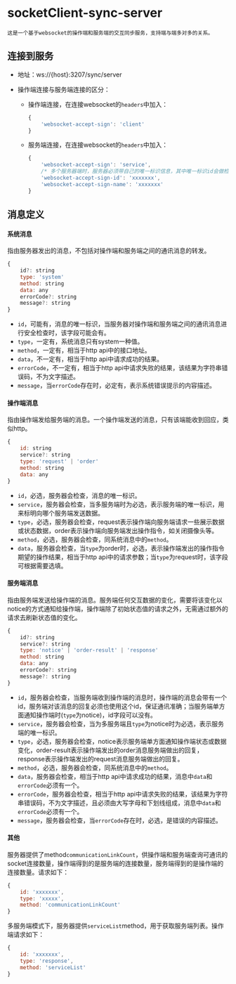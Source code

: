 # socketClient-sync-server
    这是一个基于websocket的操作端和服务端的交互同步服务，支持端与端多对多的关系。
## 连接到服务

- 地址：ws://{host}:3207/sync/server

- 操作端连接与服务端连接的区分：

  - 操作端连接，在连接websocket的`headers`中加入：

    ```js
    {
        'websocket-accept-sign': 'client'
    }
    ```

  - 服务端连接，在连接websocket的`headers`中加入：

    ```js
    {
        'websocket-accept-sign': 'service',
        /* 多个服务器端时，服务器必须带自己的唯一标识信息，其中唯一标识id会做检查 */
        'websocket-accept-sign-id': 'xxxxxxx',
        'websocket-accept-sign-name': 'xxxxxxx'
    }
    ```



## 消息定义



#### 系统消息

指由服务器发出的消息，不包括对操作端和服务端之间的通讯消息的转发。

```js
{
    id?: string
    type: 'system'
    method: string
    data: any
    errorCode?: string
    message?: string
}
```

- `id`，可能有，消息的唯一标识，当服务器对操作端和服务端之间的通讯消息进行安全检查时，该字段可能会有。
- `type`，一定有，系统消息只有system一种值。
- `method`，一定有，相当于http api中的接口地址。
- `data`，不一定有，相当于http api中请求成功的结果。
- `errorCode`，不一定有，相当于http api中请求失败的结果，该结果为字符串错误码，不为文字描述。
- `message`，当`errorCode`存在时，必定有，表示系统错误提示的内容描述。





#### 操作端消息

指由操作端发给服务端的消息。一个操作端发送的消息，只有该端能收到回应，类似http。

```js
{
    id: string
    service?: string
    type: 'request' | 'order'
    method: string
    data: any
}
```

- `id`，必选，服务器会检查，消息的唯一标识。
- `service`，服务器会检查，当多服务端时为必选，表示服务端的唯一标识，用来标明向哪个服务端发送数据。
- `type`，必选，服务器会检查，request表示操作端向服务端请求一些展示数据或状态数据，order表示操作端向服务端发出操作指令，如关闭摄像头等。
- `method`，必选，服务器会检查，同系统消息中的`method`。
- `data`，服务器会检查，当`type`为order时，必选，表示操作端发出的操作指令期望的操作结果，相当于http api中的请求参数；当`type`为request时，该字段可根据需要选填。



#### 服务端消息

指由服务端发送给操作端的消息。服务端任何交互数据的变化，需要将该变化以notice的方式通知给操作端，操作端除了初始状态值的请求之外，无需通过额外的请求去刷新状态值的变化。

```js
{
    id?: string
    service?: string
    type: 'notice' | 'order-result' | 'response'
    method: string
    data: any
    errorCode?: string
    message?: string
}
```

- `id`，服务器会检查，当服务端收到操作端的消息时，操作端的消息会带有一个id，服务端对该消息的回复必须也使用这个id，保证通讯准确；当服务端单方面通知操作端时(`type`为notice)，id字段可以没有。
- `service`，服务器会检查，当为多服务端且`type`为notice时为必选，表示服务端的唯一标识。
- `type`，必选，服务器会检查，notice表示服务端单方面通知操作端状态或数据变化，order-result表示操作端发出的order消息服务端做出的回复，response表示操作端发出的request消息服务端做出的回复。
- `method`，必选，服务器会检查，同系统消息中的`method`。
- `data`，服务器会检查，相当于http api中请求成功的结果，消息中`data`和`errorCode`必须有一个。
- `errorCode`，服务器会检查，相当于http api中请求失败的结果，该结果为字符串错误码，不为文字描述，且必须由大写字母和下划线组成，消息中`data`和`errorCode`必须有一个。
- `message`，服务器会检查，当`errorCode`存在时，必选，是错误的内容描述。



#### 其他

服务器提供了method`communicationLinkCount`，供操作端和服务端查询可通讯的socket连接数量，操作端得到的是服务端的连接数量，服务端得到的是操作端的连接数量。请求如下：

```js
{
    id: 'xxxxxxx',
    type: 'xxxxx',
    method: 'communicationLinkCount'
}
```

多服务端模式下，服务器提供`serviceList`method，用于获取服务端列表。操作端请求如下：

```js
{
    id: 'xxxxxxx',
    type: 'response',
    method: 'serviceList'
}
```
